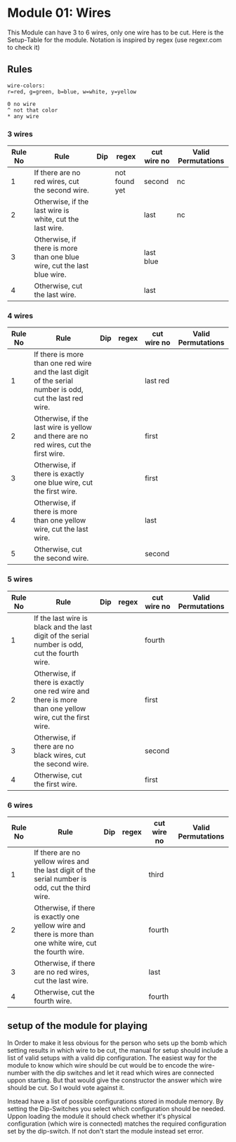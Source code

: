 # Module 01: Wires

This Module can have 3 to 6 wires, only one wire has to be cut. Here is the Setup-Table for the module. Notation is inspired by regex (use regexr.com to check it)

## Rules
```
wire-colors:
r=red, g=green, b=blue, w=white, y=yellow

0 no wire
^ not that color
* any wire
```

### 3 wires
| Rule No | Rule | Dip | regex | cut wire no | Valid Permutations
|-|-|-|-|-|-|
|1 | If there are no red wires, cut the second wire.|| not found yet |second|nc|
|2|Otherwise, if the last wire is white, cut the last wire.|||last|nc |
|3|Otherwise, if there is more than one blue wire, cut the last blue wire.|||last blue||
|4|Otherwise, cut the last wire.|||last||


### 4 wires
| Rule No | Rule | Dip | regex | cut wire no | Valid Permutations
|-|-|-|-|-|-|
|1|If there is more than one red wire and the last digit of the serial number is odd, cut the last red wire.|||last red||
|2|Otherwise, if the last wire is yellow and there are no red wires, cut the first wire.|||first||
|3|Otherwise, if there is exactly one blue wire, cut the first wire.|||first||
|4|Otherwise, if there is more than one yellow wire, cut the last wire.|||last||
|5|Otherwise, cut the second wire.|||second||


### 5 wires
| Rule No | Rule | Dip | regex | cut wire no | Valid Permutations
|-|-|-|-|-|-|
|1|If the last wire is black and the last digit of the serial number is odd, cut the fourth wire.|||fourth||
|2|Otherwise, if there is exactly one red wire and there is more than one yellow wire, cut the first wire.|||first||
|3|Otherwise, if there are no black wires, cut the second wire.|||second||
|4|Otherwise, cut the first wire.|||first||


### 6 wires
| Rule No | Rule | Dip | regex | cut wire no | Valid Permutations
|-|-|-|-|-|-|
|1|If there are no yellow wires and the last digit of the serial number is odd, cut the third wire.|||third||
|2|Otherwise, if there is exactly one yellow wire and there is more than one white wire, cut the fourth wire.|||fourth||
|3|Otherwise, if there are no red wires, cut the last wire.|||last||
|4|Otherwise, cut the fourth wire.|||fourth||


## setup of the module for playing
In Order to make it less obvious for the person who sets up the bomb which setting results in which wire to be cut, the manual for setup should include a list of valid setups with a valid dip configuration. The easiest way for the module to know which  wire should be cut would be to encode the wire-number with the dip switches and let it read which wires are connected uppon starting. But that would give the constructor the answer which wire should be cut. So I would vote against it.

Instead have a list of possible configurations stored in module memory. By setting the Dip-Switches you select which configuration should be needed. Uppon loading the module it should check whether it's physical configuration (which wire is connected) matches the required configuration set by the dip-switch. If not don't start the module instead set error.
